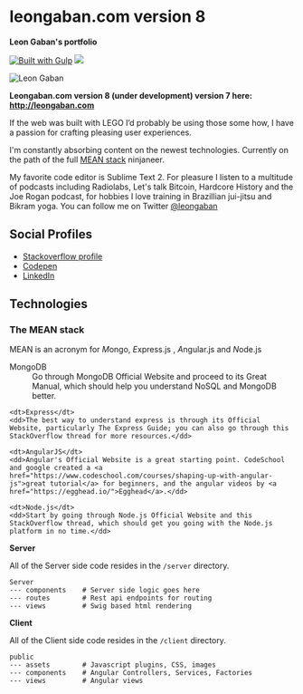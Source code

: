 leongaban.com version 8
================
<strong>Leon Gaban's portfolio</strong>

[![Built with Gulp](https://raw.githubusercontent.com/gulpjs/gulp/e2dd2b6c66409f59082c24585c6989244793d132/built-with-gulp.png)](http://gulpjs.com/)
<a href="https://gratipay.com/leongaban/"><img src="//img.shields.io/gratipay/leongaban.svg"></a>

![Leon Gaban](https://raw.github.com/leongaban/leongaban-com/master/leongaban.png)

<strong>Leongaban.com version 8 (under development) version 7 here: http://leongaban.com</strong>

<p>If the web was built with LEGO I’d probably be using those some how, I have a passion for crafting pleasing user experiences.</p>

<p>I'm constantly absorbing content on the newest technologies. Currently on the path of the full <a href="http://mean.io/">MEAN stack</a> ninjaneer.</p>

<p>My favorite code editor is Sublime Text 2. For pleasure I listen to a multitude of podcasts including Radiolabs, Let's talk Bitcoin, Hardcore History and the Joe Rogan podcast, for hobbies I love training in Brazillian jui-jitsu and Bikram yoga. You can follow me on Twitter <a href="https://twitter.com/leongaban">@leongaban</a></p>

## Social Profiles
<ul>
    <li>
        <a href="http://stackoverflow.com/users/168738/leon-gaban">Stackoverflow profile</a>    
    </li>
    <li>
        <a href="http://codepen.io/leongaban/">Codepen</a>
    </li>
    <li>
        <a href="https://www.linkedin.com/in/leongaban">LinkedIn</a>   
    </li>
</ul>


## Technologies

### The MEAN stack

MEAN is an acronym for *M*ongo, *E*xpress.js , *A*ngular.js and *N*ode.js

<dl class="dl-horizontal">
    <dt>MongoDB</dt>
    <dd>Go through MongoDB Official Website and proceed to its Great Manual, which should help you understand NoSQL and MongoDB better.</dd>

    <dt>Express</dt>
    <dd>The best way to understand express is through its Official Website, particularly The Express Guide; you can also go through this StackOverflow thread for more resources.</dd>

    <dt>AngularJS</dt>
    <dd>Angular's Official Website is a great starting point. CodeSchool and google created a <a href="https://www.codeschool.com/courses/shaping-up-with-angular-js">great tutorial</a> for beginners, and the angular videos by <a href="https://egghead.io/">Egghead</a>.</dd>

    <dt>Node.js</dt>
    <dd>Start by going through Node.js Official Website and this StackOverflow thread, which should get you going with the Node.js platform in no time.</dd>
</dl>


**Server**

All of the Server side code resides in the `/server` directory.

    Server
    --- components    # Server side logic goes here
    --- routes        # Rest api endpoints for routing
    --- views         # Swig based html rendering

**Client**

All of the Client side code resides in the `/client` directory.

    public            
    --- assets        # Javascript plugins, CSS, images
    --- components    # Angular Controllers, Services, Factories
    --- views         # Angular views
